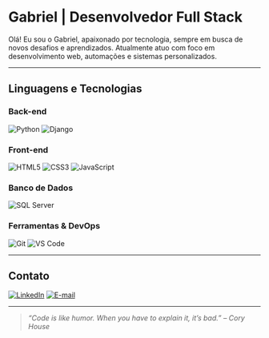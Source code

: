 # Gabriel | Desenvolvedor Full Stack

Olá! Eu sou o Gabriel, apaixonado por tecnologia, sempre em busca de novos desafios e aprendizados. Atualmente atuo com foco em desenvolvimento web, automações e sistemas personalizados.

---

## Linguagens e Tecnologias

### **Back-end**
![Python](https://img.shields.io/badge/-Python-3776AB?style=for-the-badge&logo=python&logoColor=white)
![Django](https://img.shields.io/badge/-Django-092E20?style=for-the-badge&logo=django&logoColor=white)

### **Front-end**
![HTML5](https://img.shields.io/badge/-HTML5-E34F26?style=for-the-badge&logo=html5&logoColor=white)
![CSS3](https://img.shields.io/badge/-CSS3-1572B6?style=for-the-badge&logo=css3)
![JavaScript](https://img.shields.io/badge/-JavaScript-F7DF1E?style=for-the-badge&logo=javascript&logoColor=black)

### **Banco de Dados**
![SQL Server](https://img.shields.io/badge/-SQL%20Server-CC2927?style=for-the-badge&logo=microsoft-sql-server&logoColor=white)

### **Ferramentas & DevOps**
![Git](https://img.shields.io/badge/-Git-F05032?style=for-the-badge&logo=git&logoColor=white)
![VS Code](https://img.shields.io/badge/-VS%20Code-007ACC?style=for-the-badge&logo=visual-studio-code&logoColor=white)

---

## Contato

[![LinkedIn](https://img.shields.io/badge/-LinkedIn-0077B5?style=for-the-badge&logo=linkedin&logoColor=white)](https://www.linkedin.com/in/gpaganis/)
[![E-mail](https://img.shields.io/badge/-Email-D14836?style=for-the-badge&logo=gmail&logoColor=white)](mailto:gabrielpaganidesouza@gmail.com)

---

> *“Code is like humor. When you have to explain it, it’s bad.” – Cory House*

